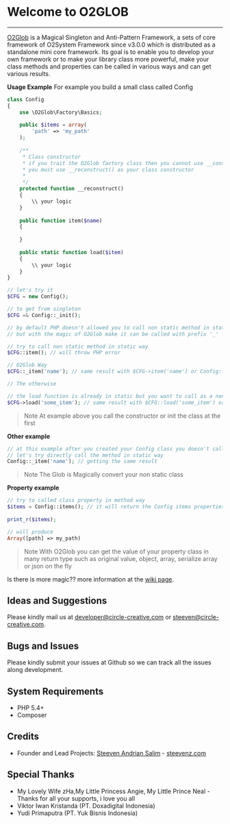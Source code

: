 # Welcome to O2GLOB #
---------------------
[O2Glob][2] is a Magical Singleton and Anti-Pattern Framework, a sets of core framework of O2System Framework since v3.0.0 which is distributed as a standalone mini core framework. Its goal is to enable you to develop your own framework or to make your library class more powerful, make your class methods and properties can be called in various ways and can get various results.

**Usage Example**
For example you build a small class called Config

```php
class Config
{
    use \O2Glob\Factory\Basics;
    
    public $items = array(
        'path' => 'my_path'
    );
    
    /**
     * Class constructor
     * if you trait the O2Glob factory class then you cannot use __construct() anymore
     * you must use __reconstruct() as your class constructor
     *
     */
    protected function __reconstruct()
    {
        \\ your logic
    }
    
    public function item($name)
    {
        
    }
    
    public static function load($item)
    {
        \\ your logic
    }
}

// let's try it
$CFG = new Config();

// to get from singleton
$CFG =& Config::_init();

// by default PHP doesn't allowed you to call non static method in static way
// but with the magic of O2Glob make it can be called with prefix '_'

// try to call non static method in static way
$CFG::item(); // will throw PHP error

// O2Glob Way
$CFG::_item('name'); // same result with $CFG->item('name') or Config::_item('name')

// The otherwise

// the load function is already in static but you want to call as a non static function
$CFG->load('some_item'); // same result with $CFG::load('some_item') or Config::load('some_item')
```
> Note
At example above you call the constructor or init the class at the first

**Other example**
```php
// at this example after you created your Config class you doesn't call _init or call 'new Config()'
// let's try directly call the method in static way
Config::_item('name'); // getting the same result
```
> Note
The Glob is Magically convert your non static class

**Property example**

```php
// try to called class property in method way
$items = Config::items(); // it will return the Config items properties
 
print_r($items);

// will produce
Array([path] => my_path)
```
> Note
With O2Glob you can get the value of your property class in many return type such as original value, object, array, serialize array or json on the fly 

Is there is more magic?? more information at the [wiki page][3].

Ideas and Suggestions
---------------------
Please kindly mail us at [developer@circle-creative.com][6] or [steeven@circle-creative.com][7].

Bugs and Issues
---------------
Please kindly submit your issues at Github so we can track all the issues along development.

System Requirements
-------------------
- PHP 5.4+
- Composer

Credits
-------
* Founder and Lead Projects: [Steeven Andrian Salim][7] - [steevenz.com][6]
 
Special Thanks
--------------
* My Lovely Wife zHa,My Little Princess Angie, My Little Prince Neal - Thanks for all your supports, i love you all
* Viktor Iwan Kristanda (PT. Doxadigital Indonesia)
* Yudi Primaputra (PT. Yuk Bisnis Indonesia)

[1]: http://circle-creative.com
[2]: http://circle-creative.com/products/o2glob
[3]: http://github.com/circlecreative/o2glob/wiki
[4]: mailto:developer@circle-creative.com
[5]: mailto:steeven@circle-creative.com
[6]: http://steevenz.com
[7]: http://cv.steevenz.com
[8]: https://getcomposer.org
[9]: https://packagist.org/packages/o2system/o2glob

